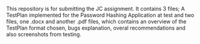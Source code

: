 This repository is for submitting the JC assignment.
It contains 3 files; A TestPlan implemented for the Password Hashing Application at test and two files, one .docx and another .pdf files, which contains an overview of the TestPlan format chosen, bugs explanation, overal recommendations and also screenshots from testing.
